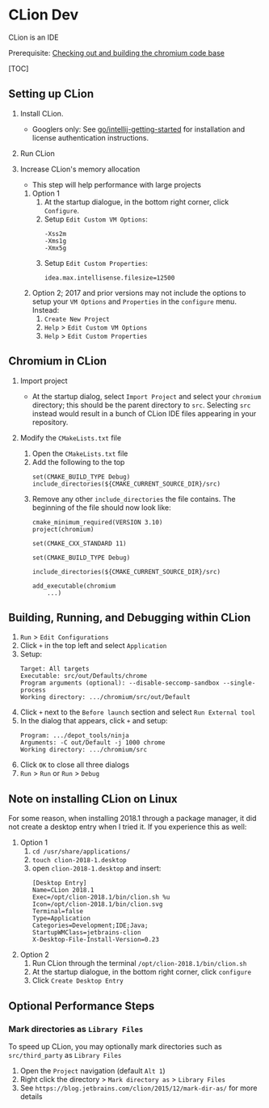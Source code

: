 # CLion Dev

CLion is an IDE

Prerequisite:
[Checking out and building the chromium code base](README.md#Checking-Out-and-Building)

[TOC]

## Setting up CLion

1. Install CLion.
    - Googlers only: See
      [go/intellij-getting-started](https://goto.google.com/intellij-getting-started)
      for installation and license authentication instructions.

1. Run CLion

1. Increase CLion's memory allocation
    - This step will help performance with large projects
    1. Option 1
        1. At the startup dialogue, in the bottom right corner, click
           `Configure`.
        1. Setup `Edit Custom VM Options`:
            ```
            -Xss2m
            -Xms1g
            -Xmx5g
            ```
        1. Setup `Edit Custom Properties`:
            ```
            idea.max.intellisense.filesize=12500
            ```
    1. Option 2; 2017 and prior versions may not include the options to setup your `VM Options` and `Properties` in the `configure` menu. Instead:
        1. `Create New Project`
        1. `Help` > `Edit Custom VM Options`
        1. `Help` > `Edit Custom Properties`

## Chromium in CLion

1. Import project
    - At the startup dialog, select `Import Project` and select your `chromium`
      directory; this should be the parent directory to `src`. Selecting `src`
      instead would result in a bunch of CLion IDE files appearing in your
      repository.

1. Modify the `CMakeLists.txt` file
    1. Open the `CMakeLists.txt` file
    1. Add the following to the top
        ```
        set(CMAKE_BUILD_TYPE Debug)
        include_directories(${CMAKE_CURRENT_SOURCE_DIR}/src)
        ```
    1. Remove any other `include_directories` the file contains. The beginning
       of the file should now look like:
        ```
        cmake_minimum_required(VERSION 3.10)
        project(chromium)

        set(CMAKE_CXX_STANDARD 11)

        set(CMAKE_BUILD_TYPE Debug)

        include_directories(${CMAKE_CURRENT_SOURCE_DIR}/src)

        add_executable(chromium
            ...)
        ```

## Building, Running, and Debugging within CLion

1. `Run` > `Edit Configurations`
1.  Click `+` in the top left and select `Application`
1. Setup:
    ```
    Target: All targets
    Executable: src/out/Defaults/chrome
    Program arguments (optional): --disable-seccomp-sandbox --single-process
    Working directory: .../chromium/src/out/Default
    ```
1. Click `+` next to the `Before launch` section and select `Run External tool`
1. In the dialog that appears, click `+` and setup:
    ```
    Program: .../depot_tools/ninja
    Arguments: -C out/Default -j 1000 chrome
    Working directory: .../chromium/src
    ```
1. Click `OK` to close all three dialogs
1. `Run` > `Run` or `Run` > `Debug`

## Note on installing CLion on Linux

For some reason, when installing 2018.1 through a package manager, it did not create a desktop entry when I tried it. If you experience this as well:

1. Option 1
    1. `cd /usr/share/applications/`
    1. `touch clion-2018-1.desktop`
    1. open `clion-2018-1.desktop` and insert:
        ```
        [Desktop Entry]
        Name=CLion 2018.1
        Exec=/opt/clion-2018.1/bin/clion.sh %u
        Icon=/opt/clion-2018.1/bin/clion.svg
        Terminal=false
        Type=Application
        Categories=Development;IDE;Java;
        StartupWMClass=jetbrains-clion
        X-Desktop-File-Install-Version=0.23
        ```
1. Option 2
    1. Run CLion through the terminal `/opt/clion-2018.1/bin/clion.sh`
    1. At the startup dialogue, in the bottom right corner, click `configure`
    1. Click `Create Desktop Entry`

## Optional Performance Steps

### Mark directories as `Library Files`

To speed up CLion, you may optionally mark directories such as `src/third_party` as `Library Files`
1. Open the `Project` navigation (default `Alt 1`)
1. Right click the directory > `Mark directory as` > `Library Files`
1. See `https://blog.jetbrains.com/clion/2015/12/mark-dir-as/` for more details
